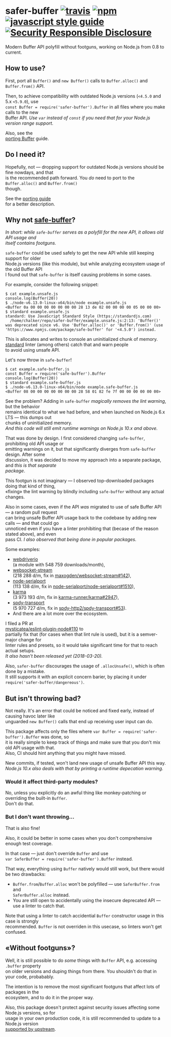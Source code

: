 # safer-buffer [![travis][travis-image]][travis-url] [![npm][npm-image]][npm-url] [![javascript style guide][standard-image]][standard-url] [![Security Responsible Disclosure][secuirty-image]][secuirty-url]  
  
[travis-image]: https://travis-ci.org/ChALkeR/safer-buffer.svg?branch=master  
[travis-url]: https://travis-ci.org/ChALkeR/safer-buffer  
[npm-image]: https://img.shields.io/npm/v/safer-buffer.svg  
[npm-url]: https://npmjs.org/package/safer-buffer  
[standard-image]: https://img.shields.io/badge/code_style-standard-brightgreen.svg  
[standard-url]: https://standardjs.com  
[secuirty-image]: https://img.shields.io/badge/Security-Responsible%20Disclosure-green.svg  
[secuirty-url]: https://github.com/nodejs/security-wg/blob/master/processes/responsible_disclosure_template.md  
  
Modern Buffer API polyfill without footguns, working on Node.js from 0.8 to current.  
  
## How to use?  
  
First, port all `Buffer()` and `new Buffer()` calls to `Buffer.alloc()` and `Buffer.from()` API.  
  
Then, to achieve compatibility with outdated Node.js versions (`<4.5.0` and 5.x `<5.9.0`), use  
`const Buffer = require('safer-buffer').Buffer` in all files where you make calls to the new  
Buffer API. _Use `var` instead of `const` if you need that for your Node.js version range support._  
  
Also, see the  
[porting Buffer](https://github.com/ChALkeR/safer-buffer/blob/master/Porting-Buffer.md) guide.  
  
## Do I need it?  
  
Hopefully, not — dropping support for outdated Node.js versions should be fine nowdays, and that  
is the recommended path forward. You _do_ need to port to the `Buffer.alloc()` and `Buffer.from()`  
though.  
  
See the [porting guide](https://github.com/ChALkeR/safer-buffer/blob/master/Porting-Buffer.md)  
for a better description.  
  
## Why not [safe-buffer](https://npmjs.com/safe-buffer)?  
  
_In short: while `safe-buffer` serves as a polyfill for the new API, it allows old API usage and  
itself contains footguns._  
  
`safe-buffer` could be used safely to get the new API while still keeping support for older  
Node.js versions (like this module), but while analyzing ecosystem usage of the old Buffer API  
I found out that `safe-buffer` is itself causing problems in some cases.  
  
For example, consider the following snippet:  
  
```console  
$ cat example.unsafe.js  
console.log(Buffer(20))  
$ ./node-v6.13.0-linux-x64/bin/node example.unsafe.js  
<Buffer 0a 00 00 00 00 00 00 00 28 13 de 02 00 00 00 00 05 00 00 00>  
$ standard example.unsafe.js  
standard: Use JavaScript Standard Style (https://standardjs.com)  
  /home/chalker/repo/safer-buffer/example.unsafe.js:2:13: 'Buffer()' was deprecated since v6. Use 'Buffer.alloc()' or 'Buffer.from()' (use 'https://www.npmjs.com/package/safe-buffer' for '<4.5.0') instead.  
```  
  
This is allocates and writes to console an uninitialized chunk of memory.  
[standard](https://www.npmjs.com/package/standard) linter (among others) catch that and warn people  
to avoid using unsafe API.  
  
Let's now throw in `safe-buffer`!  
  
```console  
$ cat example.safe-buffer.js  
const Buffer = require('safe-buffer').Buffer  
console.log(Buffer(20))  
$ standard example.safe-buffer.js  
$ ./node-v6.13.0-linux-x64/bin/node example.safe-buffer.js  
<Buffer 08 00 00 00 00 00 00 00 28 58 01 82 fe 7f 00 00 00 00 00 00>  
```  
  
See the problem? Adding in `safe-buffer` _magically removes the lint warning_, but the behavior  
remains identiсal to what we had before, and when launched on Node.js 6.x LTS — this dumps out  
chunks of uninitialized memory.  
_And this code will still emit runtime warnings on Node.js 10.x and above._  
  
That was done by design. I first considered changing `safe-buffer`, prohibiting old API usage or  
emitting warnings on it, but that significantly diverges from `safe-buffer` design. After some  
discussion, it was decided to move my approach into a separate package, and _this is that separate  
package_.  
  
This footgun is not imaginary — I observed top-downloaded packages doing that kind of thing,  
«fixing» the lint warning by blindly including `safe-buffer` without any actual changes.  
  
Also in some cases, even if the API _was_ migrated to use of safe Buffer API — a random pull request  
can bring unsafe Buffer API usage back to the codebase by adding new calls — and that could go  
unnoticed even if you have a linter prohibiting that (becase of the reason stated above), and even  
pass CI. _I also observed that being done in popular packages._  
  
Some examples:  
 * [webdriverio](https://github.com/webdriverio/webdriverio/commit/05cbd3167c12e4930f09ef7cf93b127ba4effae4#diff-124380949022817b90b622871837d56cR31)  
   (a module with 548 759 downloads/month),  
 * [websocket-stream](https://github.com/maxogden/websocket-stream/commit/c9312bd24d08271687d76da0fe3c83493871cf61)  
   (218 288 d/m, fix in [maxogden/websocket-stream#142](https://github.com/maxogden/websocket-stream/pull/142)),  
 * [node-serialport](https://github.com/node-serialport/node-serialport/commit/e8d9d2b16c664224920ce1c895199b1ce2def48c)  
   (113 138 d/m, fix in [node-serialport/node-serialport#1510](https://github.com/node-serialport/node-serialport/pull/1510)),  
 * [karma](https://github.com/karma-runner/karma/commit/3d94b8cf18c695104ca195334dc75ff054c74eec)  
   (3 973 193 d/m, fix in [karma-runner/karma#2947](https://github.com/karma-runner/karma/pull/2947)),  
 * [spdy-transport](https://github.com/spdy-http2/spdy-transport/commit/5375ac33f4a62a4f65bcfc2827447d42a5dbe8b1)  
   (5 970 727 d/m, fix in [spdy-http2/spdy-transport#53](https://github.com/spdy-http2/spdy-transport/pull/53)).  
 * And there are a lot more over the ecosystem.  
  
I filed a PR at  
[mysticatea/eslint-plugin-node#110](https://github.com/mysticatea/eslint-plugin-node/pull/110) to  
partially fix that (for cases when that lint rule is used), but it is a semver-major change for  
linter rules and presets, so it would take significant time for that to reach actual setups.  
_It also hasn't been released yet (2018-03-20)._  
  
Also, `safer-buffer` discourages the usage of `.allocUnsafe()`, which is often done by a mistake.  
It still supports it with an explicit concern barier, by placing it under  
`require('safer-buffer/dangereous')`.  
  
## But isn't throwing bad?  
  
Not really. It's an error that could be noticed and fixed early, instead of causing havoc later like  
unguarded `new Buffer()` calls that end up receiving user input can do.  
  
This package affects only the files where `var Buffer = require('safer-buffer').Buffer` was done, so  
it is really simple to keep track of things and make sure that you don't mix old API usage with that.  
Also, CI should hint anything that you might have missed.  
  
New commits, if tested, won't land new usage of unsafe Buffer API this way.  
_Node.js 10.x also deals with that by printing a runtime depecation warning._  
  
### Would it affect third-party modules?  
  
No, unless you explicitly do an awful thing like monkey-patching or overriding the built-in `Buffer`.  
Don't do that.  
  
### But I don't want throwing…  
  
That is also fine!  
  
Also, it could be better in some cases when you don't comprehensive enough test coverage.  
  
In that case — just don't override `Buffer` and use  
`var SaferBuffer = require('safer-buffer').Buffer` instead.  
  
That way, everything using `Buffer` natively would still work, but there would be two drawbacks:  
  
* `Buffer.from`/`Buffer.alloc` won't be polyfilled — use `SaferBuffer.from` and  
  `SaferBuffer.alloc` instead.  
* You are still open to accidentally using the insecure deprecated API — use a linter to catch that.  
  
Note that using a linter to catch accidential `Buffer` constructor usage in this case is strongly  
recommended. `Buffer` is not overriden in this usecase, so linters won't get confused.  
  
## «Without footguns»?  
  
Well, it is still possible to do _some_ things with `Buffer` API, e.g. accessing `.buffer` property  
on older versions and duping things from there. You shouldn't do that in your code, probabably.  
  
The intention is to remove the most significant footguns that affect lots of packages in the  
ecosystem, and to do it in the proper way.  
  
Also, this package doesn't protect against security issues affecting some Node.js versions, so for  
usage in your own production code, it is still recommended to update to a Node.js version  
[supported by upstream](https://github.com/nodejs/release#release-schedule).  

